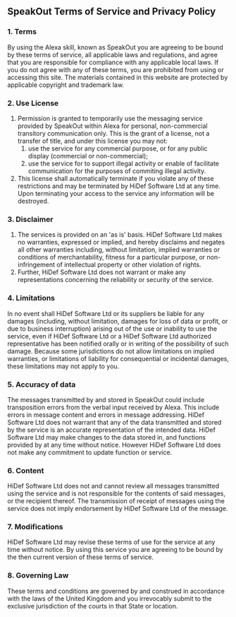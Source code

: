 ## SpeakOut Terms of Service and Privacy Policy

### 1\. Terms

By using the Alexa skill, known as SpeakOut you are agreeing to be bound by these terms of service, all applicable laws and regulations, and agree that you are responsible for compliance with any applicable local laws. If you do not agree with any of these terms, you are prohibited from using or accessing this site. The materials contained in this website are protected by applicable copyright and trademark law.

### 2\. Use License

1.  Permission is granted to temporarily use the messaging service provided by SpeakOut within Alexa for personal, non-commercial transitory communication only. This is the grant of a license, not a transfer of title, and under this license you may not:
    1.  use the service for any commercial purpose, or for any public display (commercial or non-commercial);
    2.  use the service for to support illegal activity or enable of facilitate communication for the purposes of commiting illegal activity.
2.  This license shall automatically terminate if you violate any of these restrictions and may be terminated by HiDef Software Ltd at any time. Upon terminating your access to the service any information will be destroyed.

### 3\. Disclaimer

1.  The services is provided on an 'as is' basis. HiDef Software Ltd makes no warranties, expressed or implied, and hereby disclaims and negates all other warranties including, without limitation, implied warranties or conditions of merchantability, fitness for a particular purpose, or non-infringement of intellectual property or other violation of rights.
2.  Further, HiDef Software Ltd does not warrant or make any representations concerning the reliability or security of the service.

### 4\. Limitations

In no event shall HiDef Software Ltd or its suppliers be liable for any damages (including, without limitation, damages for loss of data or profit, or due to business interruption) arising out of the use or inability to use the service, even if HiDef Software Ltd or a HiDef Software Ltd authorized representative has been notified orally or in writing of the possibility of such damage. Because some jurisdictions do not allow limitations on implied warranties, or limitations of liability for consequential or incidental damages, these limitations may not apply to you.

### 5\. Accuracy of data

The messages transmitted by and stored in SpeakOut could include transposition errors from the verbal input received by Alexa. This include errors in message content and errors in message addressing. HiDef Software Ltd does not warrant that any of the data transmitted and stored by the service is an accurate representation of the intended data. HiDef Software Ltd may make changes to the data stored in, and functions provided by at any time without notice. However HiDef Software Ltd does not make any commitment to update function or service.

### 6\. Content

HiDef Software Ltd does not and cannot review all messages transmitted using the service and is not responsible for the contents of said messages, or the recipient thereof. The transmission of receipt of messages using the service does not imply endorsement by HiDef Software Ltd of the message. 

### 7\. Modifications

HiDef Software Ltd may revise these terms of use for the service at any time without notice. By using this service you are agreeing to be bound by the then current version of these terms of service.

### 8\. Governing Law

These terms and conditions are governed by and construed in accordance with the laws of the United Kingdom and you irrevocably submit to the exclusive jurisdiction of the courts in that State or location.
